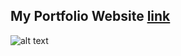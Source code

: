 ## My Portfolio Website <a href="https://amitdtu.github.io/portfolio/" target="_blank">link</a>
![alt text](https://github.com/amitdtu/portfolio/blob/master/src/assets/images/demo.gif?raw=true)
